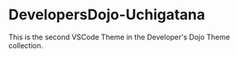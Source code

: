 # DevelopersDojo-Uchigatana
This is the second VSCode Theme in the Developer's Dojo Theme collection.
